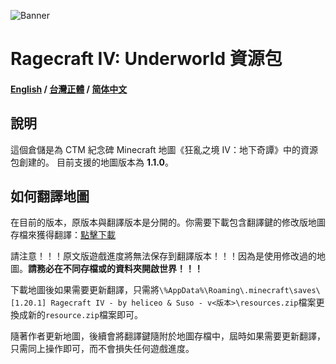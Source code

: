 ![Banner](https://ctmrepository.com/map_img/6926650110728662.PNG)

# Ragecraft IV: Underworld 資源包
#### [English](https://github.com/champsing/Ragecraft-IV-resourcepack/blob/292dbc431acd5cb38b50564fe437aa90c5e13dc6/readme/README.md) / [台灣正體](https://github.com/champsing/Ragecraft-IV-resourcepack/blob/292dbc431acd5cb38b50564fe437aa90c5e13dc6/readme/README_tw.md) / [简体中文](https://github.com/champsing/Ragecraft-IV-resourcepack/blob/292dbc431acd5cb38b50564fe437aa90c5e13dc6/readme/README_cn.md)

## 說明
這個倉儲是為 CTM 紀念碑 Minecraft 地圖《狂亂之境 IV：地下奇譚》中的資源包創建的。
目前支援的地圖版本為 **1.1.0**。

## 如何翻譯地圖
在目前的版本，原版本與翻譯版本是分開的。你需要下載包含翻譯鍵的修改版地圖存檔來獲得翻譯：[點擊下載]()

請注意！！！原文版遊戲進度將無法保存到翻譯版本！！！因為是使用修改過的地圖。**請務必在不同存檔或的資料夾開啟世界！！！**

下載地圖後如果需要更新翻譯，只需將`\%AppData%\Roaming\.minecraft\saves\[1.20.1] Ragecraft IV - by heliceo & Suso - v<版本>\resources.zip`檔案更換成新的`resource.zip`檔案即可。

隨著作者更新地圖，後續會將翻譯鍵隨附於地圖存檔中，屆時如果需要更新翻譯，只需同上操作即可，而不會損失任何遊戲進度。